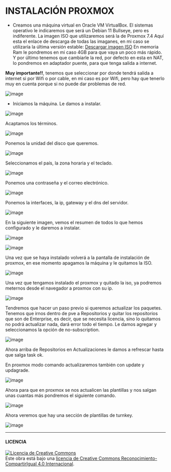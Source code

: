 # INSTALACIÓN PROXMOX

- Creamos una máquina virtual en Oracle VM VirtualBox.
El sistemas operativo le indicaremos que será un Debian 11 Bullseye, pero es indiferente.
La imagen ISO que utilizaremos será la de Proxmox 7.4 Aquí esta el enlace de descarga de todas las imaganes, en mi caso se utilizaría la última versión estable: [Descargar imagen ISO](https://www.proxmox.com/en/downloads)
En memoria Ram le pondremos en mi caso 4GB para que vaya un poco más rápido.
Y por último tenemos que cambiarle la red, por defecto en esta en NAT, lo pondremos en adaptador puente, para que tenga salida a internet. 

**Muy importante!!**, tenemos que seleccionar por donde tendrá salida a internet si por Wifi o por cable, en mi caso es por Wifi, pero hay que tenerlo muy en cuenta porque si no puede dar problemas de red.

![image](https://github.com/SeleneBP/VPN-y-Proxmox/assets/91204696/32124c29-4f0d-4d9b-bdbf-402c3551bcbb)

- Iniciamos la máquina.
Le damos a instalar.

![image](https://user-images.githubusercontent.com/91204696/236176864-ab628bbc-5cf1-4703-83ce-dc2431ad46b5.png)

Acaptamos los términos.

![image](https://user-images.githubusercontent.com/91204696/236177326-7bb8a5d9-7a9c-42d6-89d2-78249040a118.png)

Ponemos la unidad del disco que queremos.

![image](https://user-images.githubusercontent.com/91204696/236177344-14822281-42e4-42b0-9635-b40d4d246d0a.png)

Seleccionamos el país, la zona horaria y el teclado.

![image](https://user-images.githubusercontent.com/91204696/236184255-71487033-89e2-4e23-88b4-1256b16bb917.png)

Ponemos una contraseña y el correo electrónico.

![image](https://github.com/SeleneBP/VPN-y-Proxmox/assets/91204696/bb170914-4a95-4a50-8e33-f45d5d04ff87)

Ponemos la interfaces, la ip, gateway y el dns del servidor.

![image](https://github.com/SeleneBP/VPN-y-Proxmox/assets/91204696/614cd3bc-8462-40f1-a432-192198c1e002)

En la siguiente imagen, vemos el resumen de todos lo que hemos configurado y le daremos a instalar.

![image](https://github.com/SeleneBP/VPN-y-Proxmox/assets/91204696/9c7e2b7c-3f7b-4fae-b840-2e1291b2404d)

![image](https://github.com/SeleneBP/VPN-y-Proxmox/assets/91204696/60e39e4f-7bda-49ca-8996-f35bf0315457)

Una vez que se haya instalado volverá a la pantalla de instalación de proxmox, en ese momento apagamos la máquina y le quitamos la ISO.

![image](https://github.com/SeleneBP/VPN-y-Proxmox/assets/91204696/d1bdd9f2-0f3e-4a1d-aecf-6c509c4bbb42)

Una vez que tengamos instalado el proxmox y quitado la iso, ya podremos meternos desde el navegador a proxmox con su ip.

![image](https://github.com/SeleneBP/VPN-y-Proxmox/assets/91204696/6ec638f8-74ec-4665-ac23-18b414ee5c76)

Tendremos que hacer un paso previo si queremos actualizar los paquetes.
Tenemos que irnos dentro de pve a Repositorios y quitar los repositorios que son de Enterprise, es decir, que se necesita licencia, sino lo quitamos no podrá actualizar nada, dará error todo el tiempo.
Le damos agregar y seleccionamos la opción de no-subscription.

![image](https://github.com/SeleneBP/VPN-y-Proxmox/assets/91204696/08e4082d-d551-4c23-a7b8-73437140fe39)

Ahora arriba de Repositorios en Actualizaciones le damos a refrescar hasta que salga task ok.

En proxmox modo comando actualizaremos también con update y updagrade.

![image](https://github.com/SeleneBP/VPN-y-Proxmox/assets/91204696/f923e887-3d9a-40f0-af73-bfac24b7531e)

Ahora para que en proxmox se nos actualicen las plantillas y nos salgan unas cuantas más pondremos el siguiente comando.

![image](https://github.com/SeleneBP/VPN-y-Proxmox/assets/91204696/b433e72d-4056-4064-a5cb-749731cb88aa)

Ahora veremos que hay una sección de plantillas de turnkey.

![image](https://github.com/SeleneBP/VPN-y-Proxmox/assets/91204696/7d0dc4a5-e328-4787-babf-dc1c2da28f85)

-----------------------------------------------------------------------------------------
#### LICENCIA

<a rel="license" href="http://creativecommons.org/licenses/by-sa/4.0/"><img alt="Licencia de Creative Commons" style="border-width:0" src="https://i.creativecommons.org/l/by-sa/4.0/88x31.png" /></a><br />Este obra está bajo una <a rel="license" href="http://creativecommons.org/licenses/by-sa/4.0/">licencia de Creative Commons Reconocimiento-CompartirIgual 4.0 Internacional</a>.

